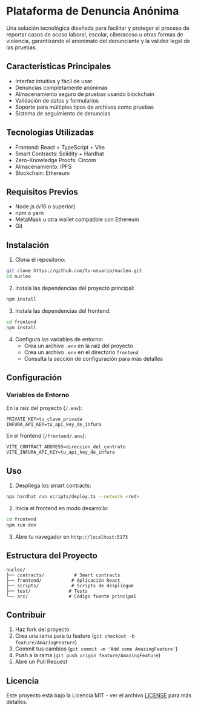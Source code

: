 # Plataforma de Denuncia Anónima

Una solución tecnológica diseñada para facilitar y proteger el proceso de reportar casos de acoso laboral, escolar, ciberacoso u otras formas de violencia, garantizando el anonimato del denunciante y la validez legal de las pruebas.

## Características Principales

- Interfaz intuitiva y fácil de usar
- Denuncias completamente anónimas
- Almacenamiento seguro de pruebas usando blockchain
- Validación de datos y formularios
- Soporte para múltiples tipos de archivos como pruebas
- Sistema de seguimiento de denuncias

## Tecnologías Utilizadas
- Frontend: React + TypeScript + Vite
- Smart Contracts: Solidity + Hardhat
- Zero-Knowledge Proofs: Circom
- Almacenamiento: IPFS
- Blockchain: Ethereum

## Requisitos Previos
- Node.js (v16 o superior)
- npm o yarn
- MetaMask u otra wallet compatible con Ethereum
- Git

## Instalación

1. Clona el repositorio:
```bash
git clone https://github.com/tu-usuario/nucleo.git
cd nucleo
```

2. Instala las dependencias del proyecto principal:
```bash
npm install
```

3. Instala las dependencias del frontend:
```bash
cd frontend
npm install
```

4. Configura las variables de entorno:
   - Crea un archivo `.env` en la raíz del proyecto
   - Crea un archivo `.env` en el directorio `frontend`
   - Consulta la sección de configuración para más detalles

## Configuración

### Variables de Entorno
En la raíz del proyecto (`/.env`):
```
PRIVATE_KEY=tu_clave_privada
INFURA_API_KEY=tu_api_key_de_infura
```

En el frontend (`/frontend/.env`):
```
VITE_CONTRACT_ADDRESS=dirección_del_contrato
VITE_INFURA_API_KEY=tu_api_key_de_infura
```

## Uso

1. Despliega los smart contracts:
```bash
npx hardhat run scripts/deploy.ts --network <red>
```

2. Inicia el frontend en modo desarrollo:
```bash
cd frontend
npm run dev
```

3. Abre tu navegador en `http://localhost:5173`

## Estructura del Proyecto
```
nucleo/
├── contracts/           # Smart contracts
├── frontend/           # Aplicación React
├── scripts/            # Scripts de despliegue
├── test/              # Tests
└── src/               # Código fuente principal
```

## Contribuir
1. Haz fork del proyecto
2. Crea una rama para tu feature (`git checkout -b feature/AmazingFeature`)
3. Commit tus cambios (`git commit -m 'Add some AmazingFeature'`)
4. Push a la rama (`git push origin feature/AmazingFeature`)
5. Abre un Pull Request

## Licencia
Este proyecto está bajo la Licencia MIT - ver el archivo [LICENSE](LICENSE) para más detalles.

